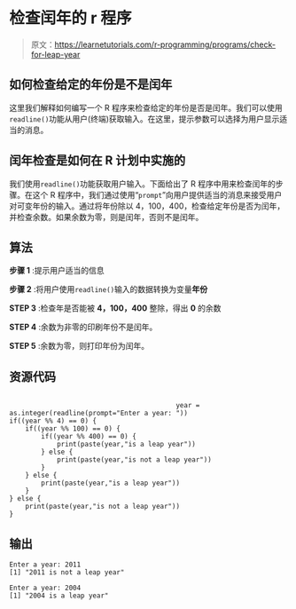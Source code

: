 # 检查闰年的 r 程序

> 原文：<https://learnetutorials.com/r-programming/programs/check-for-leap-year>

## 如何检查给定的年份是不是闰年

这里我们解释如何编写一个 R 程序来检查给定的年份是否是闰年。我们可以使用`readline()`功能从用户(终端)获取输入。在这里，提示参数可以选择为用户显示适当的消息。

## 闰年检查是如何在 R 计划中实施的

我们使用`readline()`功能获取用户输入。下面给出了 R 程序中用来检查闰年的步骤。在这个 R 程序中，我们通过使用“`prompt`”向用户提供适当的消息来接受用户对可变年份的输入。通过将年份除以 4，100，400，检查给定年份是否为闰年，并检查余数。如果余数为零，则是闰年，否则不是闰年。

## 算法

**步骤 1** :提示用户适当的信息

**步骤 2** :将用户使用`readline()`输入的数据转换为变量**年份**

**STEP 3** :检查年是否能被 **4，100，400** 整除，得出 **0** 的余数

**STEP 4** :余数为非零的印刷年份不是闰年。

**STEP 5** :余数为零，则打印年份为闰年。

## 资源代码

```

                                          year = as.integer(readline(prompt="Enter a year: "))
if((year %% 4) == 0) {
    if((year %% 100) == 0) {
        if((year %% 400) == 0) {
            print(paste(year,"is a leap year"))
        } else {
            print(paste(year,"is not a leap year"))
        }
    } else {
        print(paste(year,"is a leap year"))
    }
} else {
    print(paste(year,"is not a leap year"))
}

```

## 输出

```
Enter a year: 2011
[1] "2011 is not a leap year"

Enter a year: 2004
[1] "2004 is a leap year"
```